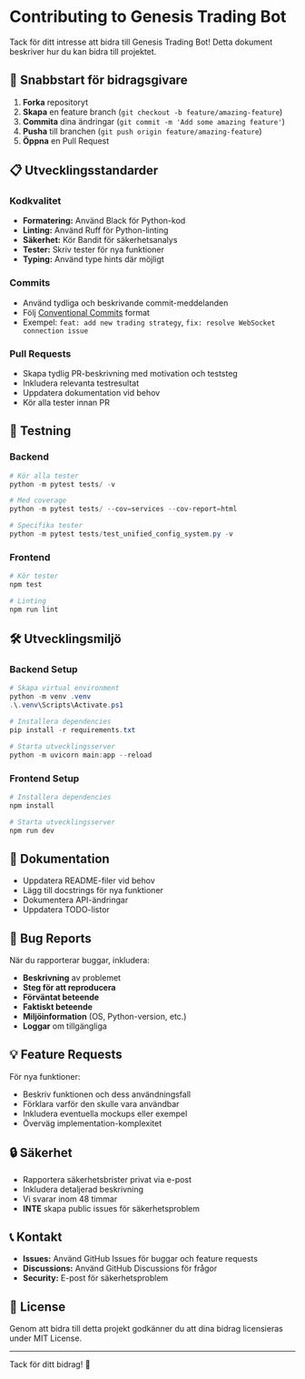 # Contributing to Genesis Trading Bot

Tack för ditt intresse att bidra till Genesis Trading Bot! Detta dokument beskriver hur du kan bidra till projektet.

## 🚀 Snabbstart för bidragsgivare

1. **Forka** repositoryt
2. **Skapa** en feature branch (`git checkout -b feature/amazing-feature`)
3. **Commita** dina ändringar (`git commit -m 'Add some amazing feature'`)
4. **Pusha** till branchen (`git push origin feature/amazing-feature`)
5. **Öppna** en Pull Request

## 📋 Utvecklingsstandarder

### Kodkvalitet

- **Formatering:** Använd Black för Python-kod
- **Linting:** Använd Ruff för Python-linting
- **Säkerhet:** Kör Bandit för säkerhetsanalys
- **Tester:** Skriv tester för nya funktioner
- **Typing:** Använd type hints där möjligt

### Commits

- Använd tydliga och beskrivande commit-meddelanden
- Följ [Conventional Commits](https://www.conventionalcommits.org/) format
- Exempel: `feat: add new trading strategy`, `fix: resolve WebSocket connection issue`

### Pull Requests

- Skapa tydlig PR-beskrivning med motivation och teststeg
- Inkludera relevanta testresultat
- Uppdatera dokumentation vid behov
- Kör alla tester innan PR

## 🧪 Testning

### Backend

```powershell
# Kör alla tester
python -m pytest tests/ -v

# Med coverage
python -m pytest tests/ --cov=services --cov-report=html

# Specifika tester
python -m pytest tests/test_unified_config_system.py -v
```

### Frontend

```bash
# Kör tester
npm test

# Linting
npm run lint
```

## 🛠️ Utvecklingsmiljö

### Backend Setup

```powershell
# Skapa virtual environment
python -m venv .venv
.\.venv\Scripts\Activate.ps1

# Installera dependencies
pip install -r requirements.txt

# Starta utvecklingsserver
python -m uvicorn main:app --reload
```

### Frontend Setup

```bash
# Installera dependencies
npm install

# Starta utvecklingsserver
npm run dev
```

## 📝 Dokumentation

- Uppdatera README-filer vid behov
- Lägg till docstrings för nya funktioner
- Dokumentera API-ändringar
- Uppdatera TODO-listor

## 🐛 Bug Reports

När du rapporterar buggar, inkludera:

- **Beskrivning** av problemet
- **Steg för att reproducera**
- **Förväntat beteende**
- **Faktiskt beteende**
- **Miljöinformation** (OS, Python-version, etc.)
- **Loggar** om tillgängliga

## 💡 Feature Requests

För nya funktioner:

- Beskriv funktionen och dess användningsfall
- Förklara varför den skulle vara användbar
- Inkludera eventuella mockups eller exempel
- Överväg implementation-komplexitet

## 🔒 Säkerhet

- Rapportera säkerhetsbrister privat via e-post
- Inkludera detaljerad beskrivning
- Vi svarar inom 48 timmar
- **INTE** skapa public issues för säkerhetsproblem

## 📞 Kontakt

- **Issues:** Använd GitHub Issues för buggar och feature requests
- **Discussions:** Använd GitHub Discussions för frågor
- **Security:** E-post för säkerhetsproblem

## 📄 License

Genom att bidra till detta projekt godkänner du att dina bidrag licensieras under MIT License.

---

Tack för ditt bidrag! 🎉
